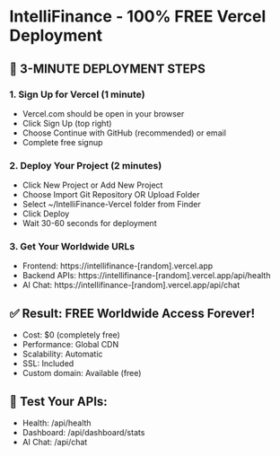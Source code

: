 # IntelliFinance - 100% FREE Vercel Deployment

## 🚀 3-MINUTE DEPLOYMENT STEPS

### 1. Sign Up for Vercel (1 minute)
- Vercel.com should be open in your browser
- Click Sign Up (top right)
- Choose Continue with GitHub (recommended) or email
- Complete free signup

### 2. Deploy Your Project (2 minutes)  
- Click New Project or Add New Project
- Choose Import Git Repository OR Upload Folder
- Select ~/IntelliFinance-Vercel folder from Finder
- Click Deploy
- Wait 30-60 seconds for deployment

### 3. Get Your Worldwide URLs
- Frontend: https://intellifinance-[random].vercel.app
- Backend APIs: https://intellifinance-[random].vercel.app/api/health
- AI Chat: https://intellifinance-[random].vercel.app/api/chat

## ✅ Result: FREE Worldwide Access Forever!
- Cost: $0 (completely free)  
- Performance: Global CDN
- Scalability: Automatic
- SSL: Included
- Custom domain: Available (free)

## 🧪 Test Your APIs:
- Health: /api/health
- Dashboard: /api/dashboard/stats  
- AI Chat: /api/chat
